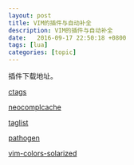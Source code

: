 ```yaml
---
layout: post
title: VIM的插件与自动补全
description: VIM的插件与自动补全
date:   2016-09-17 22:50:18 +0800 
tags: [lua]
categories: [topic]
---
```

插件下载地址。
<p>
<a href="http://hotdoc-hotdoc.stor.sinaapp.com/ctags-5.8.tar.gz" target="_blank">ctags</a>

</p>
<p>
<a href="http://hotdoc-hotdoc.stor.sinaapp.com/neocomplcache-8.0.zip" target="_blank">neocomplcache</a>  
</p>
<p>
<a href="http://hotdoc-hotdoc.stor.sinaapp.com/taglist_44.zip" target="_blank">taglist</a>
</p>

<p>
<a href="https://github.com/tpope/vim-pathogen" target="_blank">pathogen</a> 
</p>


<p>
<a href="https://github.com/altercation/vim-colors-solarized" target="_blank">vim-colors-solarized</a> 
</p>